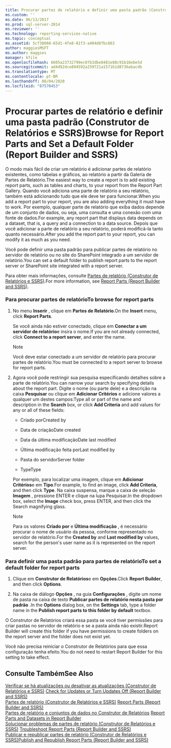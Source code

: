 ```yaml
---
title: Procurar partes de relatório e definir uma pasta padrão (Construtor de Relatórios e SSRS) | Microsoft Docs
ms.custom: ''
ms.date: 06/13/2017
ms.prod: sql-server-2014
ms.reviewer: ''
ms.technology: reporting-services-native
ms.topic: conceptual
ms.assetid: 5cf38068-65d1-4fe8-81f3-a404d8fbc663
author: maggiesMSFT
ms.author: maggies
manager: kfile
ms.openlocfilehash: 6605a23732799ec07b3dbe8481e88c91b18ebe5d
ms.sourcegitcommit: ad4d92dce894592a259721a1571b1d8736abacdb
ms.translationtype: MT
ms.contentlocale: pt-BR
ms.lasthandoff: 08/04/2020
ms.locfileid: "87570453"
---
```

# <a name="browse-for-report-parts-and-set-a-default-folder-report-builder-and-ssrs"></a><span data-ttu-id="55922-102">Procurar partes de relatório e definir uma pasta padrão (Construtor de Relatórios e SSRS)</span><span class="sxs-lookup"><span data-stu-id="55922-102">Browse for Report Parts and Set a Default Folder (Report Builder and SSRS)</span></span>
  <span data-ttu-id="55922-103">O modo mais fácil de criar um relatório é adicionar partes de relatório existentes, como tabelas e gráficos, ao relatório a partir da Galeria de Partes de Relatório.</span><span class="sxs-lookup"><span data-stu-id="55922-103">The easiest way to create a report is to add existing report parts, such as tables and charts, to your report from the Report Part Gallery.</span></span> <span data-ttu-id="55922-104">Quando você adiciona uma parte de relatório a seu relatório, também está adicionando tudo que ele deve ter para funcionar.</span><span class="sxs-lookup"><span data-stu-id="55922-104">When you add a report part to your report, you are also adding everything it must have to work.</span></span> <span data-ttu-id="55922-105">Por exemplo, qualquer parte de relatório que exiba dados depende de um conjunto de dados, ou seja, uma consulta e uma conexão com uma fonte de dados.</span><span class="sxs-lookup"><span data-stu-id="55922-105">For example, any report part that displays data depends on a dataset, that is, a query and a connection to a data source.</span></span> <span data-ttu-id="55922-106">Depois que você adicionar a parte de relatório a seu relatório, poderá modificá-la tanto quanto necessário.</span><span class="sxs-lookup"><span data-stu-id="55922-106">After you add the report part to your report, you can modify it as much as you need.</span></span>  
  
 <span data-ttu-id="55922-107">Você pode definir uma pasta padrão para publicar partes de relatório no servidor de relatório ou no site do SharePoint integrado a um servidor de relatório.</span><span class="sxs-lookup"><span data-stu-id="55922-107">You can set a default folder to publish report parts to the report server or SharePoint site integrated with a report server.</span></span>  
  
 <span data-ttu-id="55922-108">Para obter mais informações, consulte [Partes de relatório &#40;Construtor de Relatórios e SSRS&#41;](../report-parts-report-builder-and-ssrs.md).</span><span class="sxs-lookup"><span data-stu-id="55922-108">For more information, see [Report Parts &#40;Report Builder and SSRS&#41;](../report-parts-report-builder-and-ssrs.md).</span></span>  
  
### <a name="to-browse-for-report-parts"></a><span data-ttu-id="55922-109">Para procurar partes de relatório</span><span class="sxs-lookup"><span data-stu-id="55922-109">To browse for report parts</span></span>  
  
1.  <span data-ttu-id="55922-110">No menu **Inserir** , clique em **Partes de Relatório**.</span><span class="sxs-lookup"><span data-stu-id="55922-110">On the **Insert** menu, click **Report Parts**.</span></span>  
  
     <span data-ttu-id="55922-111">Se você ainda não estiver conectado, clique em **Conectar a um servidor de relatório**e insira o nome.</span><span class="sxs-lookup"><span data-stu-id="55922-111">If you are not already connected, click **Connect to a report server**, and enter the name.</span></span>  
  
    > [!NOTE]  
    >  <span data-ttu-id="55922-112">Você deve estar conectado a um servidor de relatório para procurar partes de relatório.</span><span class="sxs-lookup"><span data-stu-id="55922-112">You must be connected to a report server to browse for report parts.</span></span>  
  
2.  <span data-ttu-id="55922-113">Agora você pode restringir sua pesquisa especificando detalhes sobre a parte de relatório.</span><span class="sxs-lookup"><span data-stu-id="55922-113">You can narrow your search by specifying details about the report part.</span></span> <span data-ttu-id="55922-114">Digite o nome (ou parte dele) e a descrição na caixa **Pesquisar** ou clique em **Adicionar Critérios** e adicione valores a qualquer um destes campos:</span><span class="sxs-lookup"><span data-stu-id="55922-114">Type all or part of the name and description in the **Search** box, or click **Add Criteria** and add values for any or all of these fields:</span></span>  
  
    -   <span data-ttu-id="55922-115">Criado por</span><span class="sxs-lookup"><span data-stu-id="55922-115">Created by</span></span>  
  
    -   <span data-ttu-id="55922-116">Data de criação</span><span class="sxs-lookup"><span data-stu-id="55922-116">Date created</span></span>  
  
    -   <span data-ttu-id="55922-117">Data da última modificação</span><span class="sxs-lookup"><span data-stu-id="55922-117">Date last modified</span></span>  
  
    -   <span data-ttu-id="55922-118">Última modificação feita por</span><span class="sxs-lookup"><span data-stu-id="55922-118">Last modified by</span></span>  
  
    -   <span data-ttu-id="55922-119">Pasta do servidor</span><span class="sxs-lookup"><span data-stu-id="55922-119">Server folder</span></span>  
  
    -   <span data-ttu-id="55922-120">Type</span><span class="sxs-lookup"><span data-stu-id="55922-120">Type</span></span>  
  
     <span data-ttu-id="55922-121">Por exemplo, para localizar uma imagem, clique em **Adicionar Critérios**e em **Tipo**.</span><span class="sxs-lookup"><span data-stu-id="55922-121">For example, to find an image, click **Add Criteria**, and then click **Type**.</span></span> <span data-ttu-id="55922-122">Na caixa suspensa, marque a caixa de seleção **Imagem** , pressione ENTER e clique na lupa Pesquisar.</span><span class="sxs-lookup"><span data-stu-id="55922-122">In the dropdown box, select the **Image** check box, press ENTER, and then click the Search magnifying glass.</span></span>  
  
    > [!NOTE]  
    >  <span data-ttu-id="55922-123">Para os valores **Criado por** e **Última modificação** , é necessário procurar o nome de usuário da pessoa, conforme representado no servidor de relatório.</span><span class="sxs-lookup"><span data-stu-id="55922-123">For the **Created by** and **Last modified by** values, search for the person's user name as it is represented on the report server.</span></span>  
  
### <a name="to-set-a-default-folder-for-report-parts"></a><span data-ttu-id="55922-124">Para definir uma pasta padrão para partes de relatório</span><span class="sxs-lookup"><span data-stu-id="55922-124">To set a default folder for report parts</span></span>  
  
1.  <span data-ttu-id="55922-125">Clique em **Construtor de Relatórios**e em **Opções**.</span><span class="sxs-lookup"><span data-stu-id="55922-125">Click **Report Builder**, and then click **Options**.</span></span>  
  
2.  <span data-ttu-id="55922-126">Na caixa de diálogo **Opções** , na guia **Configurações** , digite um nome de pasta na caixa de texto **Publicar partes de relatório nesta pasta por padrão** .</span><span class="sxs-lookup"><span data-stu-id="55922-126">In the **Options** dialog box, on the **Settings** tab, type a folder name in the **Publish report parts to this folder by default** textbox.</span></span>  
  
 <span data-ttu-id="55922-127">O Construtor de Relatórios criará essa pasta se você tiver permissões para criar pastas no servidor de relatório e se a pasta ainda não existir.</span><span class="sxs-lookup"><span data-stu-id="55922-127">Report Builder will create this folder if you have permissions to create folders on the report server and the folder does not exist yet.</span></span>  
  
 <span data-ttu-id="55922-128">Você não precisa reiniciar o Construtor de Relatórios para que essa configuração tenha efeito.</span><span class="sxs-lookup"><span data-stu-id="55922-128">You do not need to restart Report Builder for this setting to take effect.</span></span>  
  
## <a name="see-also"></a><span data-ttu-id="55922-129">Consulte Também</span><span class="sxs-lookup"><span data-stu-id="55922-129">See Also</span></span>  
 <span data-ttu-id="55922-130">[Verificar se há atualizações ou desativar as atualizações &#40;Construtor de Relatórios e SSRS&#41;](../check-for-updates-or-turn-updates-off-report-builder-and-ssrs.md) </span><span class="sxs-lookup"><span data-stu-id="55922-130">[Check for Updates or Turn Updates Off &#40;Report Builder and SSRS&#41;](../check-for-updates-or-turn-updates-off-report-builder-and-ssrs.md) </span></span>  
 <span data-ttu-id="55922-131">[Partes de relatório &#40;Construtor de Relatórios e SSRS&#41;](../report-parts-report-builder-and-ssrs.md) </span><span class="sxs-lookup"><span data-stu-id="55922-131">[Report Parts &#40;Report Builder and SSRS&#41;](../report-parts-report-builder-and-ssrs.md) </span></span>  
 <span data-ttu-id="55922-132">[Partes de relatório e conjuntos de dados no Construtor de Relatórios](../report-data/report-parts-and-datasets-in-report-builder.md) </span><span class="sxs-lookup"><span data-stu-id="55922-132">[Report Parts and Datasets in Report Builder](../report-data/report-parts-and-datasets-in-report-builder.md) </span></span>  
 <span data-ttu-id="55922-133">[Solucionar problemas de partes de relatório &#40;Construtor de Relatórios e SSRS&#41;](../troubleshoot-report-parts-report-builder-and-ssrs.md) </span><span class="sxs-lookup"><span data-stu-id="55922-133">[Troubleshoot Report Parts &#40;Report Builder and SSRS&#41;](../troubleshoot-report-parts-report-builder-and-ssrs.md) </span></span>  
 [<span data-ttu-id="55922-134">Publicar e republicar partes de relatório &#40;Construtor de Relatórios e SSRS&#41;</span><span class="sxs-lookup"><span data-stu-id="55922-134">Publish and Republish Report Parts &#40;Report Builder and SSRS&#41;</span></span>](publish-and-republish-report-parts-report-builder-and-ssrs.md)  
  
  
